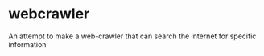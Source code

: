 # webcrawler
An attempt to make a web-crawler that can search the internet for specific information
